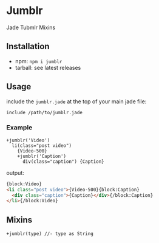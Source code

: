 # Jumblr

Jade Tubmlr Mixins

## Installation
- npm: `npm i jumblr`
- tarball: see latest releases

## Usage
include the `jumblr.jade` at the top of your main jade file:
```jade
include /path/to/jumblr.jade
```

### Example

```jade
+jumblr('Video')
  li(class="post video")
    {Video-500}
    +jumblr('Caption')
      div(class="caption") {Caption}
```
output:
```html
{block:Video}
<li class="post video">{Video-500}{block:Caption}
  <div class="caption">{Caption}</div>{/block:Caption}
</li>{/block:Video}
```

## Mixins
```
+jumblr(type) //- type as String
```
